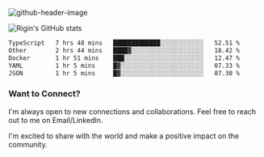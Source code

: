 
![github-header-image](https://github.com/riginoommen/riginoommen/assets/3840244/889cae65-df55-4cda-86cc-bf21bf1f2e96)

![Rigin's GitHub stats](https://github-readme-stats.vercel.app/api?username=riginoommen\&show_icons=true\&show=reviews,discussions_started,discussions_answered,prs_merged,prs_merged_percentage)


<!--START_SECTION:waka-->

```txt
TypeScript   7 hrs 48 mins   █████████████░░░░░░░░░░░░   52.51 %
Other        2 hrs 44 mins   ████▓░░░░░░░░░░░░░░░░░░░░   18.42 %
Docker       1 hr 51 mins    ███░░░░░░░░░░░░░░░░░░░░░░   12.47 %
YAML         1 hr 5 mins     █▓░░░░░░░░░░░░░░░░░░░░░░░   07.33 %
JSON         1 hr 5 mins     █▓░░░░░░░░░░░░░░░░░░░░░░░   07.30 %
```

<!--END_SECTION:waka-->

### Want to Connect?

I'm always open to new connections and collaborations. Feel free to reach out to me on Email/LinkedIn.

I'm excited to share with the world and make a positive impact on the community.
